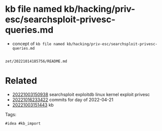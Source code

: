 # kb file named kb/hacking/priv-esc/searchsploit-privesc-queries.md

- concept of `kb file named kb/hacking/priv-esc/searchsploit-privesc-queries.md`

```
```

` zet/20221014185756/README.md `

# Related

- [20221003150938](/zet/20221003150938/README.md) searchsploit exploitdb linux kernel exploit privesc
- [20221016233422](/zet/20221016233422/README.md) commits for day of 2022-04-21
- [20221003151443](/zet/20221003151443/README.md) kb

Tags:

    #idea #kb_import
